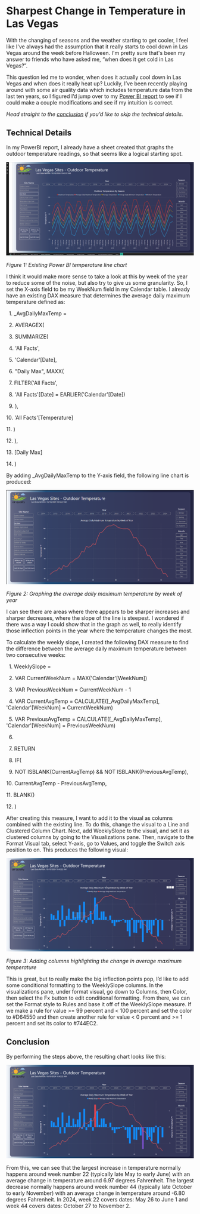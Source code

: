 # Sharpest Change in Temperature in Las Vegas
With the changing of seasons and the weather starting to get cooler, I feel like I've always had the assumption that it really starts to cool down in Las Vegas around the week before Halloween. I'm pretty sure that's been my answer to friends who have asked me, “when does it get cold in Las Vegas?”.

This question led me to wonder, when does it actually cool down in Las Vegas and when does it really heat up? Luckily, I’ve been recently playing around with some air quality data which includes temperature data from the last ten years, so I figured I’d jump over to my [Power BI report](https://github.com/alexplainlater/Air_Quality/blob/main/PowerBI/AirQuality.pbix) to see if I could make a couple modifications and see if my intuition is correct.

*Head straight to the [conclusion](#_conclusion) if you’d like to skip the technical details.*
## Technical Details
In my PowerBI report, I already have a sheet created that graphs the outdoor temperature readings, so that seems like a logical starting spot.

![](assets/Figure1.png)

*Figure 1: Existing Power BI temperature line chart*

I think it would make more sense to take a look at this by week of the year to reduce some of the noise, but also try to give us some granularity. So, I set the X-axis field to be my WeekNum field in my Calendar table. I already have an existing DAX measure that determines the average daily maximum temperature defined as:

` `1. \_AvgDailyMaxTemp = 

` `2. AVERAGEX(

` `3.     SUMMARIZE(

` `4.         'All Facts',

` `5.         'Calendar'[Date],

` `6.         "Daily Max", MAXX(

` `7.             FILTER('All Facts', 

` `8.                 'All Facts'[Date] = EARLIER('Calendar'[Date])

` `9.             ),

10\.             'All Facts'[Temperature]

11\.         )

12\.     ),

13\.     [Daily Max]

14\. )

By adding \_AvgDailyMaxTemp to the Y-axis field, the following line chart is produced:

![](assets/Figure2.png)

*Figure 2: Graphing the average daily maximum temperature by week of year*

I can see there are areas where there appears to be sharper increases and sharper decreases, where the slope of the line is steepest.  I wondered if there was a way I could show that in the graph as well, to really identify those inflection points in the year where the temperature changes the most.

To calculate the weekly slope, I created the following DAX measure to find the difference between the average daily maximum temperature between two consecutive weeks:

` `1. WeeklySlope = 

` `2. VAR CurrentWeekNum = MAX('Calendar'[WeekNum])

` `3. VAR PreviousWeekNum = CurrentWeekNum - 1

` `4. VAR CurrentAvgTemp = CALCULATE([\_AvgDailyMaxTemp], 'Calendar'[WeekNum] = CurrentWeekNum)

` `5. VAR PreviousAvgTemp = CALCULATE([\_AvgDailyMaxTemp], 'Calendar'[WeekNum] = PreviousWeekNum)

` `6.  

` `7. RETURN 

` `8. IF(

` `9.     NOT ISBLANK(CurrentAvgTemp) && NOT ISBLANK(PreviousAvgTemp),

10\.     CurrentAvgTemp - PreviousAvgTemp,

11\.     BLANK()

12\. )

After creating this measure, I want to add it to the visual as columns combined with the existing line. To do this, change the visual to a Line and Clustered Column Chart. Next, add WeeklySlope to the visual, and set it as clustered columns by going to the Visualizations pane. Then, navigate to the Format Visual tab, select Y-axis, go to Values, and toggle the Switch axis position to on. This produces the following visual:

![](assets/Figure3.png)

*Figure 3: Adding columns highlighting the change in average maximum temperature*

This is great, but to really make the big inflection points pop, I’d like to add some conditional formatting to the WeeklySlope columns.  In the visualizations pane, under format visual, go down to Columns, then Color, then select the Fx button to edit conditional formatting.  From there, we can set the Format style to Rules and base it off of the WeeklySlope measure.  If we make a rule for value >= 99 percent and < 100 percent and set the color to #D64550 and then create another rule for value < 0 percent and >= 1 percent and set its color to #744EC2.
## <a name="_conclusion"></a>Conclusion
By performing the steps above, the resulting chart looks like this:

![](assets/Figure4.png)

From this, we can see that the largest increase in temperature normally happens around week number 22 (typically late May to early June) with an average change in temperature around 6.97 degrees Fahrenheit.  The largest decrease normally happens around week number 44 (typically late October to early November) with an average change in temperature around -6.80 degrees Fahrenheit.  In 2024, week 22 covers dates: May 26 to June 1 and week 44 covers dates: October 27 to November 2.
